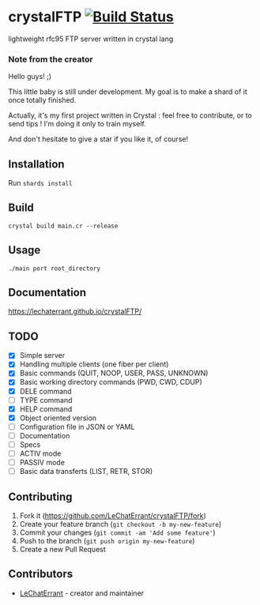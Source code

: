 # crystalFTP [![Build Status](https://travis-ci.org/LeChatErrant/crystalFTP.svg?branch=master)](https://travis-ci.org/LeChatErrant/crystalFTP)


lightweight rfc95 FTP server written in crystal lang

### Note from the creator

Hello guys! ;)

This little baby is still under development. My goal is to make a shard of it once totally finished.

Actually, it's my first project written in Crystal : feel free to contribute, or to send tips ! I'm doing it only to train myself.

And don't hesitate to give a star if you like it, of course!

## Installation

Run `shards install`

## Build

`crystal build main.cr --release`

## Usage

`./main port root_directory`

## Documentation

https://lechaterrant.github.io/crystalFTP/

## TODO

- [x] Simple server
- [x] Handling multiple clients (one fiber per client)
- [x] Basic commands (QUIT, NOOP, USER, PASS, UNKNOWN)
- [x] Basic working directory commands (PWD, CWD, CDUP)
- [x] DELE command
- [ ] TYPE command
- [x] HELP command
- [x] Object oriented version
- [ ] Configuration file in JSON or YAML
- [ ] Documentation
- [ ] Specs
- [ ] ACTIV mode
- [ ] PASSIV mode
- [ ] Basic data transferts (LIST, RETR, STOR)

## Contributing

1. Fork it (<https://github.com/LeChatErrant/crystalFTP/fork>)
2. Create your feature branch (`git checkout -b my-new-feature`)
3. Commit your changes (`git commit -am 'Add some feature'`)
4. Push to the branch (`git push origin my-new-feature`)
5. Create a new Pull Request

## Contributors

- [LeChatErrant](https://github.com/LeChatErrant) - creator and maintainer
